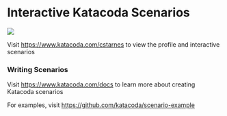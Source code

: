 # Interactive Katacoda Scenarios

[![](http://shields.katacoda.com/katacoda/cstarnes/count.svg)](https://www.katacoda.com/cstarnes "Get your profile on Katacoda.com")

Visit https://www.katacoda.com/cstarnes to view the profile and interactive scenarios

### Writing Scenarios
Visit https://www.katacoda.com/docs to learn more about creating Katacoda scenarios

For examples, visit https://github.com/katacoda/scenario-example
